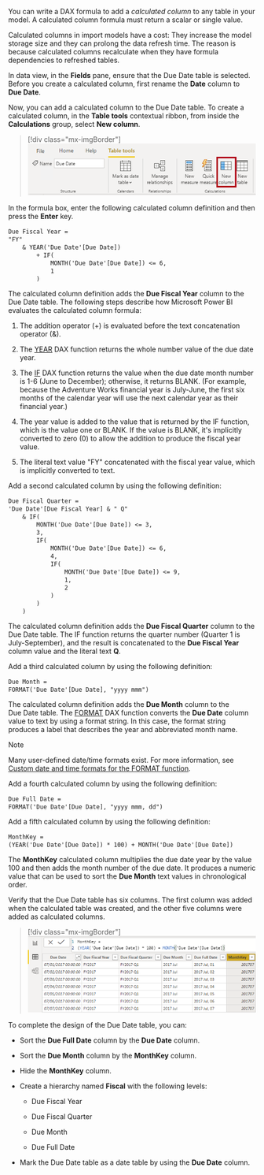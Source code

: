 You can write a DAX formula to add a *calculated column* to any table in your model. A calculated column formula must return a scalar or single value.

Calculated columns in import models have a cost: They increase the model storage size and they can prolong the data refresh time. The reason is because calculated columns recalculate when they have formula dependencies to refreshed tables.

In data view, in the **Fields** pane, ensure that the Due Date table is selected. Before you create a calculated column, first rename the **Date** column to **Due Date**.

Now, you can add a calculated column to the Due Date table. To create a calculated column, in the **Table tools** contextual ribbon, from inside the **Calculations** group, select **New column**.

> [!div class="mx-imgBorder"]
> [![An image shows the Table Tools contextual ribbon for the Due Date table. From inside the Calculations group, the New Column command is highlighted.](../media/dax-due-date-table-tools-contextual-ribbon-ssm.png)](../media/dax-due-date-table-tools-contextual-ribbon-ssm.png#lightbox)

In the formula box, enter the following calculated column definition and then press the **Enter** key.

```dax
Due Fiscal Year =
"FY"
	& YEAR('Due Date'[Due Date])
		+ IF(
			MONTH('Due Date'[Due Date]) <= 6,
			1
		)
```

The calculated column definition adds the **Due Fiscal Year** column to the Due Date table. The following steps describe how Microsoft Power BI evaluates the calculated column formula:

1.  The addition operator (+) is evaluated before the text concatenation operator (&).

1.  The [YEAR](https://docs.microsoft.com/dax/year-function-dax/?azure-portal=true) DAX function returns the whole number value of the due date year.

1.  The [IF](https://docs.microsoft.com/dax/if-function-dax/?azure-portal=true) DAX function returns the value when the due date month number is 1-6 (June to December); otherwise, it returns BLANK. (For example, because the Adventure Works financial year is July-June, the first six months of the calendar year will use the next calendar year as their financial year.)

1.  The year value is added to the value that is returned by the IF function, which is the value one or BLANK. If the value is BLANK, it's implicitly converted to zero (0) to allow the addition to produce the fiscal year value.

1.  The literal text value "FY" concatenated with the fiscal year value, which is implicitly converted to text.

Add a second calculated column by using the following definition:

```dax
Due Fiscal Quarter =
'Due Date'[Due Fiscal Year] & " Q"
	& IF(
		MONTH('Due Date'[Due Date]) <= 3,
		3,
		IF(
			MONTH('Due Date'[Due Date]) <= 6,
			4,
			IF(
				MONTH('Due Date'[Due Date]) <= 9,
				1,
				2
			)
		)
	)
```

The calculated column definition adds the **Due Fiscal Quarter** column to the Due Date table. The IF function returns the quarter number (Quarter 1 is July-September), and the result is concatenated to the **Due Fiscal Year** column value and the literal text **Q**.

Add a third calculated column by using the following definition:

```dax
Due Month =
FORMAT('Due Date'[Due Date], "yyyy mmm")
```

The calculated column definition adds the **Due Month** column to the Due Date table. The [FORMAT](https://docs.microsoft.com/dax/format-function-dax/?azure-portal=true) DAX function converts the **Due Date** column value to text by using a format string. In this case, the format string produces a label that describes the year and abbreviated month name.

> [!NOTE]
> Many user-defined date/time formats exist. For more information, see [Custom date and time formats for the FORMAT function](https://docs.microsoft.com/dax/custom-date-and-time-formats-for-the-format-function/?azure-portal=true).

Add a fourth calculated column by using the following definition:

```dax
Due Full Date =
FORMAT('Due Date'[Due Date], "yyyy mmm, dd")
```

Add a fifth calculated column by using the following definition:

```dax
MonthKey =
(YEAR('Due Date'[Due Date]) * 100) + MONTH('Due Date'[Due Date])
```

The **MonthKey** calculated column multiplies the due date year by the value 100 and then adds the month number of the due date. It produces a numeric value that can be used to sort the **Due Month** text values in chronological order.

Verify that the Due Date table has six columns. The first column was added when the calculated table was created, and the other five columns were added as calculated columns.

> [!div class="mx-imgBorder"]
> [![An image shows the Due Date table is data view. There are six columns, and the first seven rows are visible.](../media/dax-due-date-table-data-view-2-ss.png)](../media/dax-due-date-table-data-view-2-ss.png#lightbox)

To complete the design of the Due Date table, you can:

-   Sort the **Due Full Date** column by the **Due Date** column.

-   Sort the **Due Month** column by the **MonthKey** column.

-   Hide the **MonthKey** column.

-   Create a hierarchy named **Fiscal** with the following levels:

    -   Due Fiscal Year

    -   Due Fiscal Quarter

    -   Due Month

    -   Due Full Date

-   Mark the Due Date table as a date table by using the **Due Date** column.
